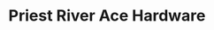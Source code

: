 ---
title: "Priest River Ace Hardware"
url: /priest-river/priest-river-ace-hardware/
shop: doityourself
---